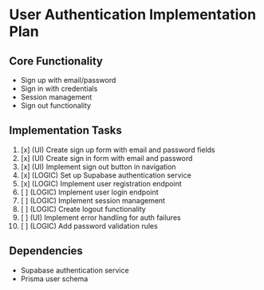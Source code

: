 # User Authentication Implementation Plan

## Core Functionality
- Sign up with email/password
- Sign in with credentials
- Session management
- Sign out functionality

## Implementation Tasks
1. [x] (UI) Create sign up form with email and password fields
2. [x] (UI) Create sign in form with email and password
3. [x] (UI) Implement sign out button in navigation
4. [x] (LOGIC) Set up Supabase authentication service
5. [x] (LOGIC) Implement user registration endpoint
6. [ ] (LOGIC) Implement user login endpoint
7. [ ] (LOGIC) Implement session management
8. [ ] (LOGIC) Create logout functionality
9. [ ] (UI) Implement error handling for auth failures
10. [ ] (LOGIC) Add password validation rules

## Dependencies
- Supabase authentication service
- Prisma user schema